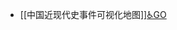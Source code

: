 - [[中国近现代史事件可视化地图]][♿GO](https://github.com/FourteenD/Note/blob/main/自考/资料/KM01-中国近现代史纲要/03-中国近现代史事件可视化地图/中国近现代史事件可视化地图.md)
